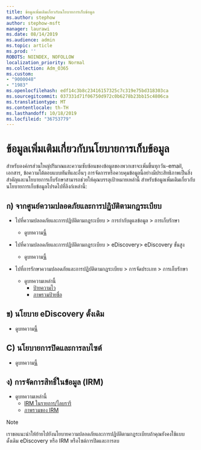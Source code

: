 ```yaml
---
title: ข้อมูลเพิ่มเติมเกี่ยวกับนโยบายการเก็บข้อมูล
ms.author: stephow
author: stephow-msft
manager: laurawi
ms.date: 08/14/2019
ms.audience: admin
ms.topic: article
ms.prod: ''
ROBOTS: NOINDEX, NOFOLLOW
localization_priority: Normal
ms.collection: Adm_O365
ms.custom:
- "9000048"
- "1983"
ms.openlocfilehash: edf14c3b8c23416157325c7c319e75bd318303ca
ms.sourcegitcommit: 037331d71f06750d972c0b6278b23bb15c4806ca
ms.translationtype: MT
ms.contentlocale: th-TH
ms.lasthandoff: 10/18/2019
ms.locfileid: "36753779"
---
```

# <a name="more-info-about-retention-policies"></a>ข้อมูลเพิ่มเติมเกี่ยวกับนโยบายการเก็บข้อมูล

สำหรับองค์กรส่วนใหญ่ปริมาณและความซับซ้อนของข้อมูลของพวกเขาจะเพิ่มขึ้นทุกวัน-email, เอกสาร, ข้อความโต้ตอบแบบทันทีและอื่นๆ การจัดการหรือควบคุมข้อมูลนี้อย่างมีประสิทธิภาพเป็นสิ่งสำคัญและนโยบายการเก็บรักษาสามารถช่วยให้คุณบรรลุเป้าหมายเหล่านี้ สำหรับข้อมูลเพิ่มเติมเกี่ยวกับนโยบายการเก็บข้อมูลโปรดไปที่ลิงก์เหล่านี้:

## <a name="a-from-security-and-compliance-center"></a>ก) จากศูนย์ความปลอดภัยและการปฏิบัติตามกฎระเบียบ

- ไปที่ความปลอดภัยและการปฏิบัติตามกฎระเบียบ > การกำกับดูแลข้อมูล > การเก็บรักษา
  - ดูบทความ[นี้](https://docs.microsoft.com/office365/securitycompliance/retention-policies)

- ไปที่ความปลอดภัยและการปฏิบัติตามกฎระเบียบ > eDiscovery> eDiscovery ขั้นสูง 
  - ดูบทความ[นี้](https://docs.microsoft.com/office365/securitycompliance/ediscovery-cases)

- ไปที่การรักษาความปลอดภัยและการปฏิบัติตามกฎระเบียบ > การจัดประเภท > การเก็บรักษา
  - ดูบทความเหล่านี้
    - [ป้ายความไว](https://docs.microsoft.com/office365/securitycompliance/sensitivity-labels)
    - [ภาพรวมป้ายชื่อ](https://docs.microsoft.com/office365/securitycompliance/labels)

## <a name="b-legacy-ediscovery-policies"></a>ข) นโยบาย eDiscovery ดั้งเดิม

- ดูบทความ[นี้](https://support.office.com/article/Set-up-an-eDiscovery-Center-in-SharePoint-Online-A18F8975-AA7F-43B4-A7D6-001D14744D8E)

## <a name="c-site-closure-and-deletion-policies"></a>C) นโยบายการปิดและการลบไซต์

- ดูบทความ[นี้](https://support.office.com/article/Use-policies-for-site-closure-and-deletion-A8280D82-27FD-48C5-9ADF-8A5431208BA5)  

## <a name="d-information-rights-management-irm"></a>ง) การจัดการสิทธิ์ในข้อมูล (IRM)

- ดูบทความเหล่านี้
  - [IRM ในรายการ/ไลบรารี](https://support.office.com/article/apply-information-rights-management-to-a-list-or-library-3bdb5c4e-94fc-4741-b02f-4e7cc3c54aa1)
  - [ภาพรวมของ IRM](https://support.office.com/article/create-and-apply-information-management-policies-eb501fe9-2ef6-4150-945a-65a6451ee9e9)

> [!Note]
> เราขอแนะนำให้ย้ายไปยังนโยบายความปลอดภัยและการปฏิบัติตามกฎระเบียบถ้าคุณยังคงใช้แบบดั้งเดิม eDiscovery หรือ IRM หรือไซต์การปิดและการลบ
